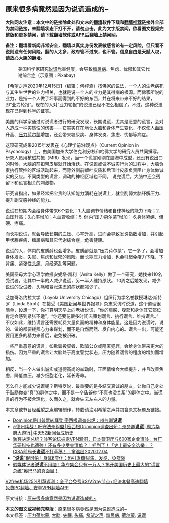 <h2>原来很多病竟然是因为说谎造成的~</h2> <p class="notice"><b>大陆网友注意：本文中的链接除此处和文末的<a href="https://github.com/bannedbook/fanqiang" >翻墙</a>软件下载和<a href="https://github.com/killgcd/justmysocks/blob/master/README.md">翻墙推荐</a>链接外全部为禁网链接，未翻墙状态下打不开，请勿点击。此为文字版禁闻，欲看图文视频完整版和更多禁闻，请下载<a href="https://github.com/bannedbook/fanqiang">翻墙软件或APP</a>后翻墙上禁闻网。</p><p>备注：翻墙看新闻非常安全，翻墙以真实身份发表敏感言论有一定风险，但只看不说则没有任何风险，翻的人太多，政府管不过来，也不管。信息自由是天赋人权，请放心大胆的翻墙。</b></p>  <div class="entry"> <figure><figcaption>美国科学家研究<a href="https://www.bannedbook.org/bnews/tag/%E8%AF%B4%E8%B0%8E/" class="st_tag internal_tag" rel="tag" title="标签 说谎 下的日志">说谎</a>危害健康，会导致<a href="https://www.bannedbook.org/bnews/tag/%e7%b3%96%e5%b0%bf%e7%97%85/" class="st_tag internal_tag" rel="tag" title="标签 糖尿病 下的日志">糖尿病</a>、焦虑、忧郁和其它代谢综合症（示意图：Pixabay)</figcaption></figure> <p>【<span class='wp_keywordlink_affiliate'><a href="https://www.soundofhope.org" title="希望之声" target="_blank">希望之声</a></span>2020年12月15日】（编辑：何梓涵）按佛家的说法，一个人的生老病死与其生生世世的业力相关，也就是说一个人的业力是其得病的根源。而佛家所说的业力，是指一个人做了坏事而得到的不好的东西，并在将来带来不好的结果，即“业力轮报”。现在的人对“业力轮报”的说法已经不怎么相信了。不过，这种说法现在已得到<span class='wp_keywordlink'><a href="https://www.bannedbook.org/forum11/topic309.html" title="禁片：“科学”的棍子" target="_blank">科学</a></span>的证实。</p> <p>美国的科学家通过对说谎者进行的研究发现，长期说谎，尤其是恶意的谎言，会对人造成一种实质性的伤害——它实实在在地让<a href="https://www.bannedbook.org/bnews/tag/%E5%A4%A7%E8%84%91/" class="st_tag internal_tag" rel="tag" title="标签 大脑 下的日志">大脑</a>和身体产生变化，不仅使人血压升高、<a href="https://www.bannedbook.org/bnews/tag/%E5%8E%8B%E5%8A%9B%E8%8D%B7%E5%B0%94%E8%92%99/" class="st_tag internal_tag" rel="tag" title="标签 压力荷尔蒙 下的日志">压力荷尔蒙</a>增加，还会带来糖尿病、身体发炎、焦虑、忧郁等病症。</p> <p>这项研究成果2015年发表在《心理学前沿观点》（Current Opinion in Psychology）上，由美国加州大学伯克利分校和哈佛大学的研究人员共同撰写。 研究人员用核磁共振（MRI）发现，当一个谎言刚刚在脑海中成型，还没有说出口的时候，大脑的前扣带皮层就开始活跃。在说谎或做不诚实行为的过程中，大脑负责执行管控的区域活动起来，而背外侧前额叶皮质和后顶叶皮质负责阻止身体做诚实的反应。不同类型的谎言，调动的神经区域也不同。 说完谎后，大脑中还会残留下和谎言相关的刺激物。</p>  <p>研究者指出，如果经常把宝贵的认知能力消耗在说谎上，就会削弱大脑纾解压力、提升副交感神经的能力。</p> <p>说谎在短期内会给身体带来6个变化：1.大脑调节情绪和自律神经的能力下降；2.血压升高；3.心率增加；4.血管收缩；5. 体内“压力<a href="https://www.bannedbook.org/bnews/tag/%e8%8d%b7%e5%b0%94%e8%92%99/" class="st_tag internal_tag" rel="tag" title="标签 荷尔蒙 下的日志">荷尔蒙</a>”增加； 6.身体紧绷、僵硬、疼痛。</p> <p>而长期说谎，就会导致长期的血压、心率升高，进而会导致发炎指数增加，并引起甲状腺疾病、糖尿病和其它代谢综合症，危害健康。</p>  <p>说谎的人，体内的皮质醇也会增多。皮质醇就是“压力荷尔蒙”，它一多了，​​会增加身体发炎、<a href="https://www.bannedbook.org/bnews/tag/%e5%a4%b1%e7%9c%a0/" class="st_tag internal_tag" rel="tag" title="标签 失眠 下的日志">失眠</a>、焦虑和忧郁的风险。而长期压力增加，也会引起免疫力下降、下背痛、紧张性<a href="https://www.bannedbook.org/bnews/tag/%e5%a4%b4%e7%97%9b/" class="st_tag internal_tag" rel="tag" title="标签 头痛 下的日志">头痛</a>、月经紊乱等问题。</p> <p>美国圣母大学心理学教授安妮塔·凯利（Anita Kelly）做了一个研究，她找来110名受试者，让其中一半的人减少说谎，另一半人维持原状。 10周之后她发现，减少说谎的受试者，头痛和紧张焦虑的症状都减少了。</p> <p>芝加哥洛约拉大学（Loyola University Chicago）组织行为学名誉教授琳达·斯特罗（Linda Stroh）在接受《美国<span class='wp_keywordlink_affiliate'><a href="https://www.bannedbook.org/" title="新闻">新闻</a></span>与世界报导》杂志采访时说道，这个道理很简单，设想一下，你打算明天早上向老板说谎，“你的肩膀、腹部和身体其它部位肯定会感到紧张不适”，“你还要花很多时间去策划谎言、执行谎言、维持谎言。” 不仅如此，维持谎言还需要耗费大量负面的精神和身体能量。这是因为说谎时，说的、做的都要耗费心力来谋划，而不是自然而然、发自内心的。谎言一出，可能还要用更多的精力来善后，避免被识破。</p>  <p>一些严重恶意的谎言，如欺骗投资者、欺骗公众或隐匿犯罪，会给身体带来更大的损伤。因为严重的谎言让大脑处于高度警觉状态，压力随着谎言的程度的增加而增加。</p> <p>相反，当一个人做出诚实或道德高尚的举动时，正面情绪会大幅提升，并且改善焦虑，降低血压，减少细胞老化，延长寿命。</p> <p>怎么样才能减少说谎呢？斯特罗说，最重要的是多结交真诚的朋友，让你自己身处于鼓励你变“真”的群体之中，而不是一个告诉你“不真也没关系”的群体之中。当谎言的行为不被合理化，久而久之，就会失去左右人的力量。</p>  <p>本文章或节目经<a href="https://www.bannedbook.org/bnews/tag/%e5%b8%8c%e6%9c%9b%e4%b9%8b%e5%a3%b0/" class="st_tag internal_tag" rel="tag" title="标签 希望之声 下的日志">希望之声</a>编辑制作，转载请注明希望之声并包含原文标题及链接。</p> <ul class='op-related-articles' title='相关阅读'> <li><a href='https://www.bannedbook.org/bnews/bannedvideo/20201213/1446776.html' target='_blank'>Dominion将川普票转拜登 密西根调查出炉：州务卿<b>说谎</b></a></li> <li><a href='https://www.bannedbook.org/bnews/bannedvideo/20201212/1446471.html' target='_blank'>🔥德州续战！吁守法州组盟│密西根Dominion调查出炉：州务卿<b>说谎</b>│周六华府大游行│中天52新闻台成历史</a></li> <li><a href='https://www.bannedbook.org/bnews/taiwannews/20201204/1442081.html' target='_blank'>骇客决定总统？骇客论坛披露VPN漏洞，日本警卫厅与600家企业遭骇，台厂华研科技也遭殃！还有多少受害清单？｜抓到了！「史上最安全选举」？CISA前局长<b>说谎</b>不打草稿！｜童温层2020.12.04</a></li> <li><a href='https://www.bannedbook.org/bnews/health/20201124/1436079.html' target='_blank'>“<b>说谎</b>”很可怕！身体6变化：恐引发糖尿病、发炎、免疫降</a></li> <li><a href='https://www.bannedbook.org/bnews/bannedvideo/20201117/1434066.html' target='_blank'>假媒体记者<b>说谎</b>不用脑！华府集会只有一万人？揭开美国历史上最大的“谎言总统”奥巴马的真面目！</a></li> </ul> <p class="texttj"> <a href="https://www.bannedbook.org/forum23/topic22702.html" target="_blank">V2free机场25%引荐返利：全平台免费SS/V2ray节点+经济套餐高速翻墙</a><br/> <a href="https://github.com/bannedbook/fanqiang/wiki/%E7%A6%81%E9%97%BB%E7%BD%91%E5%AE%89%E5%8D%93%E7%BF%BB%E5%A2%99%E6%96%B0%E9%97%BBAPP" target="_blank">免费PC翻墙、安卓VPN翻墙APP</a></p><p>原文链接：<a class="src_link"  href="https://www.soundofhope.org/post/453994" target="_blank">原来很多病竟然是因为说谎造成的~</a></p><a name='sharetosocial'></a>       <div><b>本文的图文或视频完整版</b>：<a href='https://www.bannedbook.org/bnews/comments/20201216/1448686.html'>原来很多病竟然是因为说谎造成的~</a></div>  </div><!--END ENTRY--> <div class="postfooter"> <div>本文标签：<a href="https://www.bannedbook.org/bnews/tag/%E5%8E%8B%E5%8A%9B%E8%8D%B7%E5%B0%94%E8%92%99/" rel="tag">压力荷尔蒙</a>, <a href="https://www.bannedbook.org/bnews/tag/%E5%A4%A7%E8%84%91/" rel="tag">大脑</a>, <a href="https://www.bannedbook.org/bnews/tag/%e5%a4%b1%e7%9c%a0/" rel="tag">失眠</a>, <a href="https://www.bannedbook.org/bnews/tag/%e5%a4%b4%e7%97%9b/" rel="tag">头痛</a>, <a href="https://www.bannedbook.org/bnews/tag/%e5%b8%8c%e6%9c%9b%e4%b9%8b%e5%a3%b0/" rel="tag">希望之声</a>, <a href="https://www.bannedbook.org/bnews/tag/%e7%b3%96%e5%b0%bf%e7%97%85/" rel="tag">糖尿病</a>, <a href="https://www.bannedbook.org/bnews/tag/%e8%8d%b7%e5%b0%94%e8%92%99/" rel="tag">荷尔蒙</a>, <a href="https://www.bannedbook.org/bnews/tag/%E8%AF%B4%E8%B0%8E/" rel="tag">说谎</a></div>  </div><!--END POSTFOOTER--> 